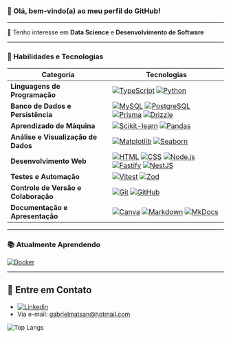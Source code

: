 ### 👋 Olá, bem-vindo(a) ao meu perfil do GitHub!

----

🚀 Tenho interesse em **Data Science** e **Desenvolvimento de Software**

----

### 🌟 Habilidades e Tecnologias

| Categoria                        | Tecnologias                                                                                                                                                                                |
|-----------------------------------|---------------------------------------------------------------------------------------------------------------------------------------------------------------------------------------------|
| **Linguagens de Programação**     | [![TypeScript](https://img.shields.io/badge/TypeScript-007ACC?style=for-the-badge&logo=typescript&logoColor=white)](https://www.typescriptlang.org/)  [![Python](https://img.shields.io/badge/Python-14354C?style=for-the-badge&logo=python&logoColor=white)](https://www.python.org/) |
| **Banco de Dados e Persistência** | [![MySQL](https://img.shields.io/badge/mysql-4479A1.svg?style=for-the-badge&logo=mysql&logoColor=white)](https://www.mysql.com/)  [![PostgreSQL](https://img.shields.io/badge/postgres-%23316192.svg?style=for-the-badge&logo=postgresql&logoColor=white)](https://www.postgresql.org/)  [![Prisma](https://img.shields.io/badge/Prisma-2D3748?style=for-the-badge&logo=prisma&logoColor=white)](https://www.prisma.io/) [![Drizzle](https://img.shields.io/badge/Drizzle-4A90E2?style=for-the-badge&logo=drizzle&logoColor=white)](https://orm.drizzle.team/) |
| **Aprendizado de Máquina**        | [![Scikit-learn](https://img.shields.io/badge/scikit--learn-%23F7931E.svg?style=for-the-badge&logo=scikit-learn&logoColor=white)](https://scikit-learn.org/)  [![Pandas](https://img.shields.io/badge/pandas-%23150458.svg?style=for-the-badge&logo=pandas&logoColor=white)](https://pandas.pydata.org/)                       |
| **Análise e Visualização de Dados** | [![Matplotlib](https://img.shields.io/badge/Matplotlib-%23ffffff.svg?style=for-the-badge&logo=Matplotlib&logoColor=black)](https://matplotlib.org/)  [![Seaborn](https://img.shields.io/badge/-Seaborn-3776AB?logo=seaborn&logoColor=white&style=for-the-badge)](https://seaborn.pydata.org/)                               |
| **Desenvolvimento Web**           | [![HTML](https://img.shields.io/badge/-HTML-E34F26?logo=html5&logoColor=white&style=for-the-badge)](https://developer.mozilla.org/en-US/docs/Web/HTML)  [![CSS](https://img.shields.io/badge/-CSS-1572B6?logo=css3&logoColor=white&style=for-the-badge)](https://developer.mozilla.org/en-US/docs/Web/CSS)  [![Node.js](https://img.shields.io/badge/-Node.js-339933?logo=nodedotjs&logoColor=white&style=for-the-badge)](https://nodejs.org/)  [![Fastify](https://img.shields.io/badge/fastify-%23000000.svg?style=for-the-badge&logo=fastify&logoColor=white)](https://www.fastify.io/)  [![NestJS](https://img.shields.io/badge/nestjs-%23E0234E.svg?style=for-the-badge&logo=nestjs&logoColor=white)](https://nestjs.com/) |
| **Testes e Automação**            | [![Vitest](https://img.shields.io/badge/Vitest-6E9F18?style=for-the-badge&logo=vitest&logoColor=white)](https://vitest.dev/)  [![Zod](https://img.shields.io/badge/Zod-4B0082.svg?style=for-the-badge&logo=Zod&logoColor=white)](https://zod.dev/)                                                                                                     |
| **Controle de Versão e Colaboração** | [![Git](https://img.shields.io/badge/-Git-F05032?logo=git&logoColor=white&style=for-the-badge)](https://git-scm.com/)  [![GitHub](https://img.shields.io/badge/-GitHub-181717?logo=github&logoColor=white&style=for-the-badge)](https://github.com/)                                               |
| **Documentação e Apresentação**   | [![Canva](https://img.shields.io/badge/Canva-%2300C4CC.svg?style=for-the-badge&logo=Canva&logoColor=white)](https://www.canva.com/)  [![Markdown](https://img.shields.io/badge/Markdown-%23000000.svg?style=for-the-badge&logo=markdown&logoColor=white)](https://www.markdownguide.org/)  [![MkDocs](https://img.shields.io/badge/MkDocs-000000.svg?style=for-the-badge&logo=mkdocs&logoColor=white)](https://www.mkdocs.org/)  |

----

### 📚 Atualmente Aprendendo

[![Docker](https://img.shields.io/badge/Docker-%230db7ed.svg?style=for-the-badge&logo=docker&logoColor=white)](https://www.docker.com/)

---- 

## 🦉 Entre em Contato

- [![Linkedin](https://img.shields.io/badge/LinkedIn-0077B5?style=for-the-badge&logo=linkedin&logoColor=white)](https://www.linkedin.com/in/gabriel-mattos-teixeira-dos-santos-53b469297/)
- Via e-mail: gabrielmatsan@hotmail.com

![Top Langs](https://github-readme-stats.vercel.app/api/top-langs/?username=gabrielmatsan&hide_progress=true)
